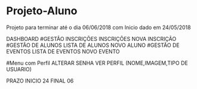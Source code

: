 # Projeto-Aluno
Projeto para terminar até o dia 06/06/2018 com Inicio dado em 24/05/2018

DASHBOARD
#GESTÃO INSCRIÇÕES
    INSCRIÇÕES
    NOVA INSCRIÇÃO
#GESTÃO DE ALUNOS
    LISTA DE ALUNOS
    NOVO ALUNO
#GESTÃO DE EVENTOS
    LISTA DE EVENTOS
    NOVO EVENTO

#Menu com Perfil
ALTERAR SENHA
VER PERFIL (NOME,IMAGEM,TIPO DE USUARIO)

PRAZO INICIO 24 FINAL 06
